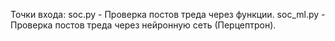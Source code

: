 Точки входа:
soc.py - Проверка постов треда через функции.
soc_ml.py - Проверка постов треда через нейронную сеть (Перцептрон).
